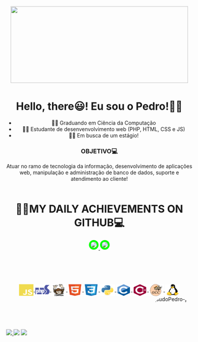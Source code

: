 ###
<main>
<div class="gif-image">
  <h1 align="center">
    <a>
      <img src="https://i.pinimg.com/originals/b4/e3/71/b4e371619042d1e80918d09904e90f7d.gif" width="480" height="207" frameBorder="0" class="giphy-embed">
    </a>
  </h1>
</div>



 <h1 align="center">Hello, there😃! Eu sou o Pedro!🐱‍💻</h1>
 
<div class="sobre">
  <header>
    <ul>
      <li> 👨‍💻 Graduando em Ciência da Computação </li>
      <li> 🐱‍👤 Estudante de desenvenvolvimento web (PHP, HTML, CSS e JS) </li>
      <li> 🐱‍🏍 Em busca de um estágio! </li>
    </ul>
    <aside>
      <article>
         <h1>OBJETIVO💻</h1>
            <p> Atuar no ramo de tecnologia da informação, desenvolvimento de aplicações web, manipulação e administração de banco de dados, suporte e atendimento ao                   cliente!</p>
      </article>
    </aside>
  </header> 
</div>


  <div align="center">
     <header>
       <h1> 🐱‍💻MY DAILY ACHIEVEMENTS ON GITHUB💻 </h1>
       <a href="https://github.com/sudoAptIPedro">
       <img style="border: 5px solid rgb(9, 255, 0); border-radius:50px;" height="180em" src="https://github-readme-stats.vercel.app/api?username=sudoAptIPedro&show_icons=true&theme=dark&include_all_commits=true&count_private=true"/>
       <img style="border: 5px solid rgb(9, 255, 0); border-radius:50px;" height="180em" src="https://github-readme-stats.vercel.app/api/top-langs/?username=sudoAptIPedro&layout=compact&langs_count=7&theme=dark"/>
     </header>
  </div>
  
  <br>
  
<div style="display: inline_block"><br>
  <header>
   <img align="center" alt="sudoPedro-Js" height="32" width="40" src="https://raw.githubusercontent.com/devicons/devicon/master/icons/javascript/javascript-plain.svg">
   <img align="center" alt="sudoPedro-PHP" height="32" width="40" src="https://raw.githubusercontent.com/devicons/devicon/master/icons/phpstorm/phpstorm-plain.svg">
  <img align="center" alt="sudoPedro-COMPOSER" height="32" width="40" src="https://raw.githubusercontent.com/devicons/devicon/master/icons/composer/composer-original.svg">
   <img align="center" alt="sudoPedro-HTML" height="32" width="40" src="https://raw.githubusercontent.com/devicons/devicon/master/icons/html5/html5-original.svg">
   <img align="center" alt="sudoPedro-CSS" height="32" width="40" src="https://raw.githubusercontent.com/devicons/devicon/master/icons/css3/css3-original.svg">
   <img align="center" alt="sudoPedro-Python" height="32" width="40" src="https://raw.githubusercontent.com/devicons/devicon/master/icons/python/python-original.svg">
   <img align="center" alt="sudoPedro-C" height="32" width="40" src="https://raw.githubusercontent.com/devicons/devicon/master/icons/c/c-original.svg">
   <img align="center" alt="sudoPedro-Cpp" height="32" width="40" src="https://raw.githubusercontent.com/devicons/devicon/master/icons/cplusplus/cplusplus-plain.svg">
   <img align="center" alt="sudoPedro-gnu" height="32" width="40" src="https://raw.githubusercontent.com/devicons/devicon/master/icons/gcc/gcc-original.svg">
   <img align="center" alt="sudoPedro-linux" height="32" width="40" src="https://raw.githubusercontent.com/devicons/devicon/master/icons/linux/linux-original.svg">
   <img align="right" alt="sudoPedro-pic" height="152" style="border-radius:50px;" src="https://cdn.discordapp.com/attachments/872577984173858867/908172704522338344/download20211103224102.png">
  </header>
</div>
  
   <br>
   <br>
    
  <div> 
    <footer>
      <a href="tel:21971292477" target="_blank"><img src="https://img.shields.io/badge/WhatsApp-25D366?style=for-the-badge&logo=whatsapp&logoColor=white" target="_blank">  </a>
      <a href="mailto:2003arthurdacosta8@gmail.com" target="_blank"><img src="https://img.shields.io/badge/Gmail-D14836?style=for-the-badge&logo=gmail&logoColor=white" target="_blank"></a>
      <a href="https://www.linkedin.com/in/pedro-arthur-5518721a5" target="_blank"><img src="https://img.shields.io/badge/LinkedIn-0077B5?style=for-the-badge&logo=linkedin&logoColor=white" target="_blank"></a> 
    </footer>  
  </div>
  </main>
 
 
